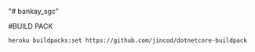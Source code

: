 "# bankay_sgc" 


#BUILD PACK


``
heroku buildpacks:set https://github.com/jincod/dotnetcore-buildpack
``
